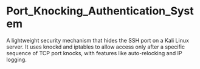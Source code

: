 # Port_Knocking_Authentication_System
A lightweight security mechanism that hides the SSH port on a Kali Linux server. It uses knockd and iptables to allow access only after a specific sequence of TCP port knocks, with features like auto-relocking and IP logging.
